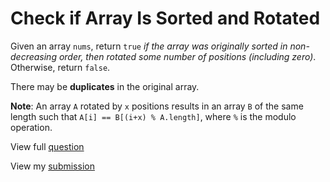 # **Check if Array Is Sorted and Rotated**

Given an array `nums`, return `true` _if the array was originally sorted in non-decreasing order, then rotated some number of positions (including zero)_. Otherwise, return `false`.

There may be **duplicates** in the original array.

**Note**: An array `A` rotated by `x` positions results in an array `B` of the same length such that `A[i] == B[(i+x) % A.length]`, where `%` is the modulo operation.

View full [question](https://leetcode.com/problems/check-if-array-is-sorted-and-rotated?envType=daily-question&envId=2025-02-02)

View my [submission](https://leetcode.com/problems/check-if-array-is-sorted-and-rotated/submissions/1528535796)
